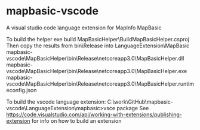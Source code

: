 # mapbasic-vscode
A visual studio code language extension for MapInfo MapBasic

To build the helper exe build MapBasicHelper\BuildMapBasicHelper.csproj
Then copy the results from bin\Release into LanguageExtension\MapBasic
mapbasic-vscode\MapBasicHelper\bin\Release\netcoreapp3.0\MapBasicHelper.dll
mapbasic-vscode\MapBasicHelper\bin\Release\netcoreapp3.0\MapBasicHelper.exe
mapbasic-vscode\MapBasicHelper\bin\Release\netcoreapp3.0\MapBasicHelper.runtimeconfig.json

To build the vscode language extension: C:\work\GitHub\mapbasic-vscode\LanguageExtension\mapbasic>vsce package
See https://code.visualstudio.com/api/working-with-extensions/publishing-extension for info on how to build an extension

